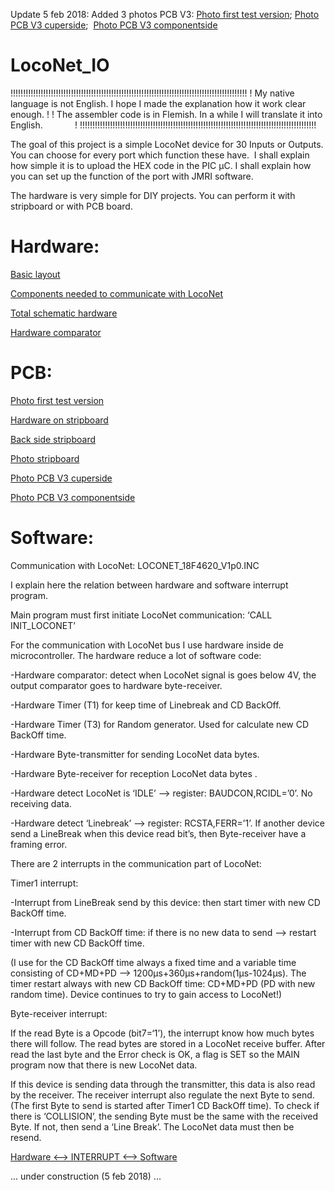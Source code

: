 Update 5 feb 2018: Added 3 photos PCB V3: [Photo first test version](https://github.com/GeertGiebens/LocoNet_IO/blob/master/LocoNet_IO_testopstelling.png);  [Photo PCB V3 cuperside](https://github.com/GeertGiebens/LocoNet_IO/blob/master/LocoNet_IO%20Print%20V3%20koperzijd.jpg);  [Photo PCB V3 componentside](https://github.com/GeertGiebens/LocoNet_IO/blob/master/LocoNet_IO%20Print%20V3%20bovenzijde.jpg)

# LocoNet_IO

!!!!!!!!!!!!!!!!!!!!!!!!!!!!!!!!!!!!!!!!!!!!!!!!!!!!!!!!!!!!!!!!!!!!!!!!!!!!!!!!!!!!!!!!!!!!!!
! My native language is not English. I hope I made the explanation how it work clear enough. !
! The assembler code is in Flemish. In a while I will translate it into English.             !
!!!!!!!!!!!!!!!!!!!!!!!!!!!!!!!!!!!!!!!!!!!!!!!!!!!!!!!!!!!!!!!!!!!!!!!!!!!!!!!!!!!!!!!!!!!!!!

The goal of this project is a simple LocoNet device for 30 Inputs or Outputs. You can choose for every port which function these have.  I shall explain how simple it is to upload the HEX code in the PIC µC. I shall explain how you can set up the function of the port with JMRI software. 

The hardware is very simple for DIY projects. You can perform it with stripboard or with PCB board. 


# Hardware:

[Basic layout](https://github.com/GeertGiebens/LocoNet_IO/blob/master/LOCONET%20IN%20UIT.png)
  
[Components needed to communicate with LocoNet](https://github.com/GeertGiebens/LocoNet_IO/blob/master/LOCONET%20HARDWARE.png)
 
[Total schematic hardware](https://github.com/GeertGiebens/LocoNet_IO/blob/master/LOCONET%20HARDWARE%20II.png)
 
[Hardware comparator](https://github.com/GeertGiebens/LocoNet_IO/blob/master/LocoNet%20personal%20use%20edition%20conditions.png)


# PCB:
 
[Photo first test version](https://github.com/GeertGiebens/LocoNet_IO/blob/master/LocoNet_IO_testopstelling.png)

[Hardware on stripboard](https://github.com/GeertGiebens/LocoNet_IO/blob/master/PCB%20LOCONET%20II.png)
 
[Back side stripboard](https://github.com/GeertGiebens/LocoNet_IO/blob/master/LOCONET%20IO%20Stripboard%20backside.png)
  
[Photo stripboard](https://github.com/GeertGiebens/LocoNet_IO/blob/master/LocoNet%20foto%20PCB.png)

[Photo PCB V3 cuperside](https://github.com/GeertGiebens/LocoNet_IO/blob/master/LocoNet_IO%20Print%20V3%20koperzijd.jpg)

[Photo PCB V3 componentside](https://github.com/GeertGiebens/LocoNet_IO/blob/master/LocoNet_IO%20Print%20V3%20bovenzijde.jpg)
 
  
  # Software:
  
Communication with LocoNet:  LOCONET_18F4620_V1p0.INC

I explain here the relation between hardware and software interrupt program.

Main program must first initiate LocoNet communication:  ‘CALL  INIT_LOCONET’

For the communication with LocoNet bus I use hardware inside de microcontroller. The hardware reduce a lot of software code:

-Hardware comparator:  detect  when LocoNet signal is goes below 4V, the output comparator goes to hardware byte-receiver.

-Hardware Timer (T1) for keep time of Linebreak  and CD BackOff.

-Hardware Timer (T3) for Random generator. Used for calculate new CD BackOff time.

-Hardware Byte-transmitter for sending LocoNet data bytes.

-Hardware Byte-receiver for reception LocoNet data bytes .

-Hardware detect LocoNet is ‘IDLE’ --> register: BAUDCON,RCIDL=’0’. No receiving data.

-Hardware detect  ‘Linebreak’ --> register: RCSTA,FERR=’1’. If another device send a LineBreak when this device read bit’s, then Byte-receiver have a framing error.

There are 2 interrupts in the communication part of LocoNet:

Timer1 interrupt:

-Interrupt from LineBreak send by this device: then start timer with new CD BackOff time.

-Interrupt from CD BackOff time: if there is no new data to send --> restart timer with new CD BackOff time.

(I use for the CD BackOff time always a fixed time and a variable time consisting of CD+MD+PD  --> 1200µs+360µs+random(1µs-1024µs). The  timer restart always with new CD BackOff time: CD+MD+PD (PD with new random time).  Device continues to try to gain access to LocoNet!)

Byte-receiver interrupt:

If the read Byte is a Opcode (bit7=‘1’), the interrupt know how much bytes there will follow. The read bytes are stored in a LocoNet receive buffer.  After read the last byte and the Error check is OK, a flag is SET so the MAIN program now that there is new LocoNet data.

If this device is sending data through the transmitter, this data is also read by the receiver. The receiver interrupt also regulate the next Byte to send. (The first Byte to send is started after Timer1 CD BackOff time). To check if there is ‘COLLISION’, the sending Byte must be the same with the received Byte. If not, then send a ‘Line Break’. The LocoNet data must then be resend.

  
  
[Hardware <--> INTERRUPT <--> Software](https://github.com/GeertGiebens/LocoNet_IO/blob/master/LOCONET%20INTERRUPT%20PROGRAM.png)

...
under construction (5 feb 2018)
...
